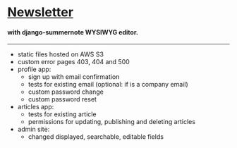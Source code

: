 # [Newsletter](https://gi-newsletter.herokuapp.com/)
#### with django-summernote WYSIWYG editor.


---

- static files hosted on AWS S3
- custom error pages 403, 404 and 500
- profile app:
    - sign up with email confirmation
    - tests for existing email (optional: if is a company email)
    - custom password change
    - custom password reset
- articles app:
    - tests for existing article
    - permissions for updating, publishing and deleting articles
- admin site:
    - changed displayed, searchable, editable fields
